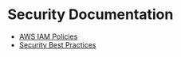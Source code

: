 # Security Documentation

- [AWS IAM Policies](../../aws/)
- [Security Best Practices](../../BEST_PRACTICES.md)

